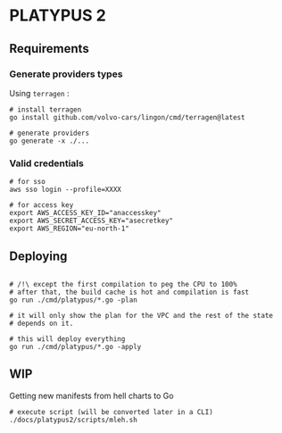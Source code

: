 # PLATYPUS 2

## Requirements 

### Generate providers types

Using `terragen` :

```shell 
# install terragen
go install github.com/volvo-cars/lingon/cmd/terragen@latest

# generate providers
go generate -x ./...
```

### Valid credentials

```shell
# for sso
aws sso login --profile=XXXX

# for access key
export AWS_ACCESS_KEY_ID="anaccesskey"
export AWS_SECRET_ACCESS_KEY="asecretkey"
export AWS_REGION="eu-north-1"
```

## Deploying

```shell

# /!\ except the first compilation to peg the CPU to 100%
# after that, the build cache is hot and compilation is fast
go run ./cmd/platypus/*.go -plan

# it will only show the plan for the VPC and the rest of the state
# depends on it. 

# this will deploy everything
go run ./cmd/platypus/*.go -apply

```

## WIP

Getting new manifests from hell charts to Go

```shell
# execute script (will be converted later in a CLI)
./docs/platypus2/scripts/mleh.sh
```
